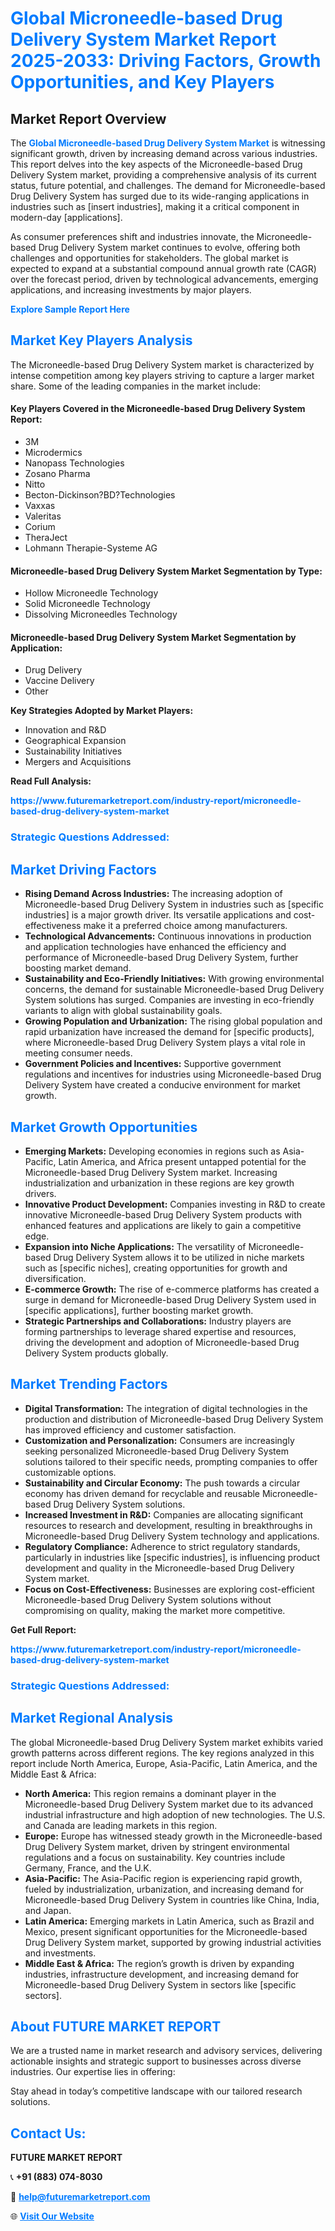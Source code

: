 <h1 style="color: #007BFF;">Global Microneedle-based Drug Delivery System Market Report 2025-2033: Driving Factors, Growth Opportunities, and Key Players</h1>

<section id="overview">
<h2>Market Report Overview</h2>
<p>The <a href="https://www.futuremarketreport.com/industry-report/microneedle-based-drug-delivery-system-market" style="color: #007BFF; text-decoration: none;"><strong>Global Microneedle-based Drug Delivery System Market</strong></a> is witnessing significant growth, driven by increasing demand across various industries. This report delves into the key aspects of the Microneedle-based Drug Delivery System market, providing a comprehensive analysis of its current status, future potential, and challenges. The demand for Microneedle-based Drug Delivery System has surged due to its wide-ranging applications in industries such as [insert industries], making it a critical component in modern-day [applications].</p>
<p>As consumer preferences shift and industries innovate, the Microneedle-based Drug Delivery System market continues to evolve, offering both challenges and opportunities for stakeholders. The global market is expected to expand at a substantial compound annual growth rate (CAGR) over the forecast period, driven by technological advancements, emerging applications, and increasing investments by major players.</p>
</section>

<section id="overview">
<p><a href="https://www.futuremarketreport.com/request-sample/reportId=79784" style="color: #007BFF; text-decoration: none;"><strong>Explore Sample Report Here</strong></a></p>
</section>

<section id="key-players">
<h2 style="color: #007BFF;">Market Key Players Analysis</h2>
<p>The Microneedle-based Drug Delivery System market is characterized by intense competition among key players striving to capture a larger market share. Some of the leading companies in the market include:</p>
<h4>Key Players Covered in the Microneedle-based Drug Delivery System Report:</h4>
<ul><li>3M</li><li>Microdermics</li><li>Nanopass Technologies</li><li>Zosano Pharma</li><li>Nitto</li><li>Becton-Dickinson?BD?Technologies</li><li>Vaxxas</li><li>Valeritas</li><li>Corium</li><li>TheraJect</li><li>Lohmann Therapie-Systeme AG</li></ul>
<h4>Microneedle-based Drug Delivery System Market Segmentation by Type:</h4>
<ul><li>Hollow Microneedle Technology</li><li>Solid Microneedle Technology</li><li>Dissolving Microneedles Technology</li></ul>

<h4>Microneedle-based Drug Delivery System Market Segmentation by Application:</h4>
<ul><li>Drug Delivery</li><li>Vaccine Delivery</li><li>Other</li></ul>
<p><strong>Key Strategies Adopted by Market Players:</strong></p>
<ul>
<li>Innovation and R&D</li>
<li>Geographical Expansion</li>
<li>Sustainability Initiatives</li>
<li>Mergers and Acquisitions</li>
</ul>
</section>

<section>
<p><strong>Read Full Analysis: </strong></p><a href="https://www.futuremarketreport.com/industry-report/microneedle-based-drug-delivery-system-market" style="color: #007BFF; text-decoration: none;"><strong>https://www.futuremarketreport.com/industry-report/microneedle-based-drug-delivery-system-market</strong></a>
<h3 style="color: #007BFF;">Strategic Questions Addressed:</h3>
</section>

<section id="driving-factors">
<h2 style="color: #007BFF;">Market Driving Factors</h2>
<ul>
<li><strong>Rising Demand Across Industries:</strong> The increasing adoption of Microneedle-based Drug Delivery System in industries such as [specific industries] is a major growth driver. Its versatile applications and cost-effectiveness make it a preferred choice among manufacturers.</li>
<li><strong>Technological Advancements:</strong> Continuous innovations in production and application technologies have enhanced the efficiency and performance of Microneedle-based Drug Delivery System, further boosting market demand.</li>
<li><strong>Sustainability and Eco-Friendly Initiatives:</strong> With growing environmental concerns, the demand for sustainable Microneedle-based Drug Delivery System solutions has surged. Companies are investing in eco-friendly variants to align with global sustainability goals.</li>
<li><strong>Growing Population and Urbanization:</strong> The rising global population and rapid urbanization have increased the demand for [specific products], where Microneedle-based Drug Delivery System plays a vital role in meeting consumer needs.</li>
<li><strong>Government Policies and Incentives:</strong> Supportive government regulations and incentives for industries using Microneedle-based Drug Delivery System have created a conducive environment for market growth.</li>
</ul>
</section>

<section id="growth-opportunities">
<h2 style="color: #007BFF;">Market Growth Opportunities</h2>
<ul>
<li><strong>Emerging Markets:</strong> Developing economies in regions such as Asia-Pacific, Latin America, and Africa present untapped potential for the Microneedle-based Drug Delivery System market. Increasing industrialization and urbanization in these regions are key growth drivers.</li>
<li><strong>Innovative Product Development:</strong> Companies investing in R&D to create innovative Microneedle-based Drug Delivery System products with enhanced features and applications are likely to gain a competitive edge.</li>
<li><strong>Expansion into Niche Applications:</strong> The versatility of Microneedle-based Drug Delivery System allows it to be utilized in niche markets such as [specific niches], creating opportunities for growth and diversification.</li>
<li><strong>E-commerce Growth:</strong> The rise of e-commerce platforms has created a surge in demand for Microneedle-based Drug Delivery System used in [specific applications], further boosting market growth.</li>
<li><strong>Strategic Partnerships and Collaborations:</strong> Industry players are forming partnerships to leverage shared expertise and resources, driving the development and adoption of Microneedle-based Drug Delivery System products globally.</li>
</ul>
</section>

<section id="trending-factors">
<h2 style="color: #007BFF;">Market Trending Factors</h2>
<ul>
<li><strong>Digital Transformation:</strong> The integration of digital technologies in the production and distribution of Microneedle-based Drug Delivery System has improved efficiency and customer satisfaction.</li>
<li><strong>Customization and Personalization:</strong> Consumers are increasingly seeking personalized Microneedle-based Drug Delivery System solutions tailored to their specific needs, prompting companies to offer customizable options.</li>
<li><strong>Sustainability and Circular Economy:</strong> The push towards a circular economy has driven demand for recyclable and reusable Microneedle-based Drug Delivery System solutions.</li>
<li><strong>Increased Investment in R&D:</strong> Companies are allocating significant resources to research and development, resulting in breakthroughs in Microneedle-based Drug Delivery System technology and applications.</li>
<li><strong>Regulatory Compliance:</strong> Adherence to strict regulatory standards, particularly in industries like [specific industries], is influencing product development and quality in the Microneedle-based Drug Delivery System market.</li>
<li><strong>Focus on Cost-Effectiveness:</strong> Businesses are exploring cost-efficient Microneedle-based Drug Delivery System solutions without compromising on quality, making the market more competitive.</li>
</ul>
</section>

<section>
<p><strong>Get Full Report: </strong></p><a href="https://www.futuremarketreport.com/industry-report/microneedle-based-drug-delivery-system-market" style="color: #007BFF; text-decoration: none;"><strong>https://www.futuremarketreport.com/industry-report/microneedle-based-drug-delivery-system-market</strong></a>
<h3 style="color: #007BFF;">Strategic Questions Addressed:</h3>
</section>


<section id="regional-analysis">
<h2 style="color: #007BFF;">Market Regional Analysis</h2>
<p>The global Microneedle-based Drug Delivery System market exhibits varied growth patterns across different regions. The key regions analyzed in this report include North America, Europe, Asia-Pacific, Latin America, and the Middle East & Africa:</p>
<ul>
<li><strong>North America:</strong> This region remains a dominant player in the Microneedle-based Drug Delivery System market due to its advanced industrial infrastructure and high adoption of new technologies. The U.S. and Canada are leading markets in this region.</li>
<li><strong>Europe:</strong> Europe has witnessed steady growth in the Microneedle-based Drug Delivery System market, driven by stringent environmental regulations and a focus on sustainability. Key countries include Germany, France, and the U.K.</li>
<li><strong>Asia-Pacific:</strong> The Asia-Pacific region is experiencing rapid growth, fueled by industrialization, urbanization, and increasing demand for Microneedle-based Drug Delivery System in countries like China, India, and Japan.</li>
<li><strong>Latin America:</strong> Emerging markets in Latin America, such as Brazil and Mexico, present significant opportunities for the Microneedle-based Drug Delivery System market, supported by growing industrial activities and investments.</li>
<li><strong>Middle East & Africa:</strong> The region’s growth is driven by expanding industries, infrastructure development, and increasing demand for Microneedle-based Drug Delivery System in sectors like [specific sectors].</li>
</ul>
</section>

<footer>
<h2 style="color: #007BFF;">About FUTURE MARKET REPORT</h2>
<p>We are a trusted name in market research and advisory services, delivering actionable insights and strategic support to businesses across diverse industries. Our expertise lies in offering:</p>

<p>Stay ahead in today’s competitive landscape with our tailored research solutions.</p>

<h2 style="color: #007BFF;">Contact Us:</h2>
<p><strong>FUTURE MARKET REPORT</strong></p>
<p>📞 <strong>+91 (883) 074-8030</strong></p>
<p>📧 <strong><a href="mailto:help@futuremarketreport.com" style="color: #007BFF;">help@futuremarketreport.com</a></strong></p>
<p>🌐 <strong><a href="https://www.futuremarketreport.com/" style="color: #007BFF;">Visit Our Website</a></strong></p>
</footer>